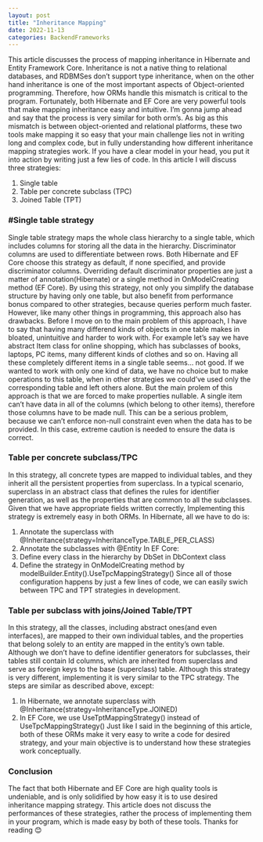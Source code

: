 ```yaml
---
layout: post
title: "Inheritance Mapping"
date: 2022-11-13
categories: BackendFrameworks
---
```


This article discusses the process of mapping inheritance in Hibernate and Entity Framework Core. Inheritance is not a native thing to relational databases, and RDBMSes don’t support type inheritance, when on the other hand inheritance is one of the most important aspects of Object-oriented programming. Therefore, how ORMs handle this mismatch is critical to the program. Fortunately, both Hibernate and EF Core are very powerful tools that make mapping inheritance easy and intuitive.
I’m gonna jump ahead and say that the process is very similar for both orm’s. As big as this mismatch is between object-oriented and relational platforms, these two tools make mapping it so easy that your main challenge lies not in writing long and complex code, but in fully understanding how different inheritance mapping strategies work. If you have a clear model in your head, you put it into action by writing just a few lies of code.
In this article I will discuss three strategies:
1)	Single table
2)	Table per concrete subclass (TPC)
3)	Joined Table (TPT)

### #Single table strategy
Single table strategy maps the whole class hierarchy to a single table, which includes columns for storing all the data in the hierarchy. Discriminator columns are used to differentiate between rows. Both Hibernate and EF Core choose this strategy as default, if none specified, and provide discriminator columns. Overriding default discriminator properties are just a matter of annotation(Hibernate) or a single method in OnModelCreating method (EF Core). 
By using this strategy, not only you simplify the database structure by having only one table, but also benefit from performance bonus compared to other strategies, because queries perform much faster. However, like many other things in programming, this approach also has drawbacks.
Before I move on to the main problem of this approach, I have to say that having many differend kinds of objects in one table makes in bloated, unintuitive and harder to work with. For example let’s say we have abstract Item class for online shopping, which has subclasses of books, laptops, PC items, many different kinds of clothes and so on. Having all these completely different items in a single table seems… not good. If we wanted to work with only one kind of data, we have no choice but to make operations to this table, when in other strategies we could’ve used only the corresponding table and left others alone. 
But the main prolem of this approach is that we are forced to make properties nullable. A single item can’t have data in all of the columns (which belong to other items), therefore those columns have to be made null. This can be a serious problem, because we can’t enforce non-null constraint even when the data has to be provided. In this case, extreme caution is needed to ensure the data is correct.



### Table per concrete subclass/TPC
In this strategy, all concrete types are mapped to individual tables, and they inherit all the persistent properties from superclass. In a typical scenario, superclass in an abstract class that defines the rules for identifier generation, as well as the properties that are common to all the subclasses. 
Given that we have appropriate fields written correctly, Implementing this strategy is extremely easy in both ORMs.
In Hibernate, all we have to do is:
1)	Annotate the superclass with @Inheritance(strategy=InheritanceType.TABLE_PER_CLASS)
2)	Annotate the subclasses with @Entity
In EF Core:
1)	Define every class in the hierarchy by DbSet<Entity> in DbContext class
2)	Define the strategy in OnModelCreating method by modelBuilder.Entity<Superclass>().UseTpcMappingStrategy()
Since all of those configuration happens by just a few lines of code, we can easily swich between TPC and TPT strategies in development.

### Table per subclass with joins/Joined Table/TPT
In this strategy, all the classes, including abstract ones(and even interfaces), are mapped to their own individual tables, and the properties that belong solely to an entity are mapped in the entity’s own table. Although we don’t have to define identifier generators for subclasses, their tables still contain Id columns, which are inherited from superclass and serve as foreign keys to the base (superclass) table.
Although this strategy is very different, implementing it is very similar to the TPC strategy. The steps are similar as described above, except:
1)	In Hibernate, we annotate superclass with @Inheritance(strategy=InheritanceType.JOINED)
2)	In EF Core, we use UseTptMappingStrategy() instead of UseTpcMappingStrategy()
Just like I said in the beginning of this article, both of these ORMs make it very easy to write a code for desired strategy, and your main objective is to understand how these strategies work conceptually. 

### Conclusion
The fact that both Hibernate and EF Core are high quality tools is undeniable, and is only solidified by how easy it is to use desired inheritance mapping strategy. This article does not discuss the performances of these strategies, rather the process of implementing them in your program, which is made easy by both of these tools. Thanks for reading 😊 
